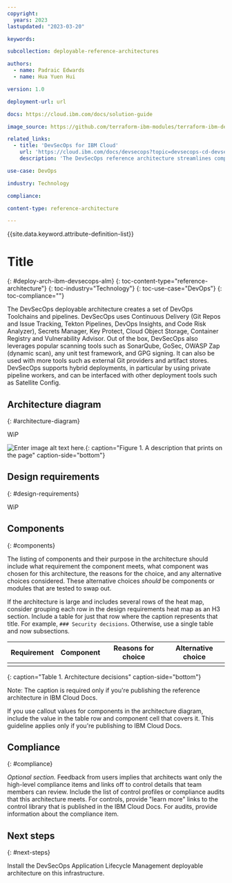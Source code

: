 ```yaml
---
copyright:
  years: 2023
lastupdated: "2023-03-20"

keywords:

subcollection: deployable-reference-architectures

authors:
  - name: Padraic Edwards
  - name: Hua Yuen Hui

version: 1.0

deployment-url: url

docs: https://cloud.ibm.com/docs/solution-guide

image_source: https://github.com/terraform-ibm-modules/terraform-ibm-devsecops-alm/reference-architectures/deploy-arch-ibm-devsecops-alm.svg

related_links:
  - title: 'DevSecOps for IBM Cloud'
    url: 'https://cloud.ibm.com/docs/devsecops?topic=devsecops-cd-devsecops-arch'
    description: 'The DevSecOps reference architecture streamlines compliance and audit-readiness by using building blocks like Tekton task library and toolchain templates.'

use-case: DevOps

industry: Technology

compliance:

content-type: reference-architecture

---
```


<!--
The following line inserts all the attribute definitions. Don't delete.
-->
{{site.data.keyword.attribute-definition-list}}

# Title
{: #deploy-arch-ibm-devsecops-alm}
{: toc-content-type="reference-architecture"}
{: toc-industry="Technology"}
{: toc-use-case="DevOps"}
{: toc-compliance=""}

The DevSecOps deployable architecture creates a set of DevOps Toolchains and pipelines. DevSecOps uses Continuous Delivery (Git Repos and Issue Tracking, Tekton Pipelines,
DevOps Insights, and Code Risk Analyzer), Secrets Manager, Key Protect, Cloud Object Storage, Container Registry and Vulnerability Advisor. Out of the box, DevSecOps also
leverages popular scanning tools such as SonarQube, GoSec, OWASP Zap (dynamic scan), any unit test framework, and GPG signing. It can also be used with more tools such as
external Git providers and artifact stores. DevSecOps supports hybrid deployments, in particular by using private pipeline workers, and can be interfaced with other
deployment tools such as Satellite Config.



## Architecture diagram
{: #architecture-diagram}

WiP

![Enter image alt text here.](example-architecture-diagram.svg "Title text that shows on hover here"){: caption="Figure 1. A description that prints on the page" caption-side="bottom"}

## Design requirements
{: #design-requirements}

WiP

## Components
{: #components}

The listing of components and their purpose in the architecture should include what requirement the component meets, what component was chosen for this architecture, the reasons for the choice, and any alternative choices considered. These alternative choices _should_ be components or modules that are tested to swap out.

If the architecture is large and includes several rows of the heat map, consider grouping each row in the design requirements heat map as an H3 section. Include a table for just that row where the caption represents that title. For example, `### Security decisions`. Otherwise, use a single table and now subsections.


| Requirement | Component | Reasons for choice | Alternative choice |
|-------------|-----------|--------------------|--------------------|
|             |           |                    |                    |
{: caption="Table 1. Architecture decisions" caption-side="bottom"}

Note: The caption is required only if you're publishing the reference architecture in IBM Cloud Docs.

If you use callout values for components in the architecture diagram, include the value in the table row and component cell that covers it. This guideline applies only if you're publishing to IBM Cloud Docs.

## Compliance
{: #compliance}

_Optional section._ Feedback from users implies that architects want only the high-level compliance items and links off to control details that team members can review. Include the list of control profiles or compliance audits that this architecture meets. For controls, provide "learn more" links to the control library that is published in the IBM Cloud Docs. For audits, provide information about the compliance item.

## Next steps
{: #next-steps}

Install the DevSecOps Application Lifecycle Management deployable architecture on this infrastructure.
